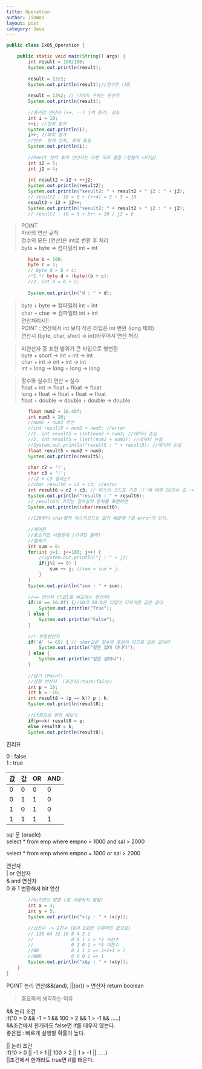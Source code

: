 ```yaml
---
title: Operation
author: JinWon
layout: post
category: Java
---
```


~~~java
public class Ex05_Operation {

	public static void main(String[] args) {
		int result = 100/100;
		System.out.println(result);
		
		result = 13/2;
		System.out.println(result);//정수만 나옴
		
		result = 13%2; // 나머지 구하는 연산자
		System.out.println(result);
		
		//증가감 연산자 (++, --) 1씩 증가, 감소
		int i = 10;
		++i; //전치 증가
		System.out.println(i);
		i++; //후치 증가
		//변수  한개 전치, 후치 동일
		System.out.println(i);
		
		//Ponit 전치 후치 연산자는 다른 식과 결합 (성질이 나타남)
		int i2 = 5;
		int j2 = 4;
		
		int result2 = i2 + ++j2;
		System.out.println(result2);
		System.out.println("sesult2: " + result2 + " j2 : " + j2);
		// result2 : 10 = 5 + (++4) = 5 + 5 = 10
		result2 = i2 + j2++;
		System.out.println("sesult2: " + result2 + " j2 : " + j2);
		// result2 : 10 = 5 + 5++ = 10 / j2 = 6
~~~

> POINT <br>
자바의 연산 규칙 <br>
정수의 모든 [연산]은 int로 변환 후 처리 <br>
byte + byte => 컴파일러 int + int

~~~java
		byte b = 100;
		byte c = 1;
		// byte d = b + c;
		/*1.*/ byte d = (byte)(b + c);
		//2. int d = b + c;
		
		System.out.println("d : " + d);
~~~

> byte + byte => 컴파일러 int + int <br>
char + char => 컴파일러 int + int <br>
연산처리시!! <br>
POINT : 연산에서 int 보다 작은 타입은 int 변환 (long 제외) <br>
연산시 (byte, char, short -> int)바꾸어서 연산 처리

> 피연산자 중 표현 범위가 큰 타입으로 형변환 <br>
byte + short -> int + int -> int <br>
char + int -> int + int -> int <br>
int + long -> long + long -> long 

> 정수와 실수의 연산 = 실수 <br>
float + int -> float + float -> float <br>
long + float -> float + float -> float <br>
float + double -> double + double -> double

~~~java		
		float num2 = 10.45f;
		int num3 = 20;
		//num2 + num3 연산
		//int result5 = num2 + num3; //error
		//1. int result5 = (int)num2 + num3; //데이터 손실
		//2. int result5 = (int)(num2 + num3); //데이터 손실
		//System.out.println("result5 : " + result5); //데이터 손실 
		float result5 = num2 + num3;
		System.out.println(result5);
		
		char c2 = '!';
		char c3 = '!';
		//c2 + c3 결과는?
		//char result6 = c2 + c3; //error 
		int result6 = c2 + c3; // 아스키 코드표 기준 '!'에 대한 10진수 값 -> 33 + 33
		System.out.println("result6 : " + result6);
		// result6이 가지는 정수값의 문자를 표현하면
		System.out.println((char)result6);
		
		//128부터 char형의 아스키코드는 없기 때문에 ?로 error가 난다.
		
		//제어문
		//중소기업 시험문제 (구구단 출력)
		//별찍기 
		int sum = 0;
		for(int j=1; j<=100; j++) {
			//System.out.println("j : " + j);
			if(j%2 == 0) {
				sum += j; //sum = sum + j;
			}
		}
		System.out.println("sum : " + sum);
		
		//== 연산자 ([값]을 비교하는 연산자)
		if(10 == 10.0f) {//10과 10.0은 타입이 다르지만 값은 같다
			System.out.println("True");
		} else {
			System.out.println("False");
		}
		
		//! 부정연산자
		if('A' != 65) { // char값은 정수와 호완이 되므로 같은 값이다
			System.out.println("같은 값이 아니다");
		} else {
			System.out.println("같은 값이다");
		}
		
		//암기 (Point)
		//삼항 연산자  (조건식)?ture:false;
		int p = 10;
		int k = -10;
		int result8 = (p == k)? p : k;
		System.out.println(result8);
		
		//if문으로 변경 해보기
		if(p==k) result8 = p;
		else result8 = k;
		System.out.println(result8);
~~~

진리표

0 : false <br>
1 : true <br>

|<center>값</center> |<center>값</center>|<center>OR</center>|<center>AND</center>|
|:--------|:--------|:--------|:--------|
|0|0|0|0|
|0|1|1|0|
|1|0|1|0|
|1|1|1|1|

sql 문 (oracle) <br>
select *
from emp
where empno = 1000 and sal > 2000

select *
from emp
where empno = 1000 or sal > 2000

연산자 <br>
| or 연산자 <br>
& and 연산자 <br>
0 과 1 변환해서 bit 연산


~~~java		
		//bit연산 방법 (잘 사용하지 않음)
		int x = 3;
		int y = 5;
		System.out.println("x|y : " + (x|y));
		
		//십진수 -> 2진수 (0과 1로만 이루어진 값으로)
		// 128 64 32 16 8 4 2 1
		//              0 0 1 1 > *3 이진수
		//              0 1 0 1 > *5 이진수
		//OR            0 1 1 1 => 3+2+1 > 7
		//AND           0 0 0 1 => 1
		System.out.println("x&y : " + (x&y));
	}
}
~~~

POINT 논리 연산(&&(and), ||(or)) > 연산자 return boolean <br>

>중요하게 생각하는 이유

&& 논리 조건 <br>
if(10 > 0 && -1 > 1 && 100 > 2 && 1 > -1 && .....) <br>
&&조건에서 한개라도 false면 if를 태우지 않는다. <br>
좋은점 : 빠르게 실행할 확률이 높다.

|| 논리 조건 <br>
if(10 > 0 || -1 > 1 || 100 > 2 || 1 > -1 || .....) <br>
||조건에서 한개라도 true면 if를 태운다.
